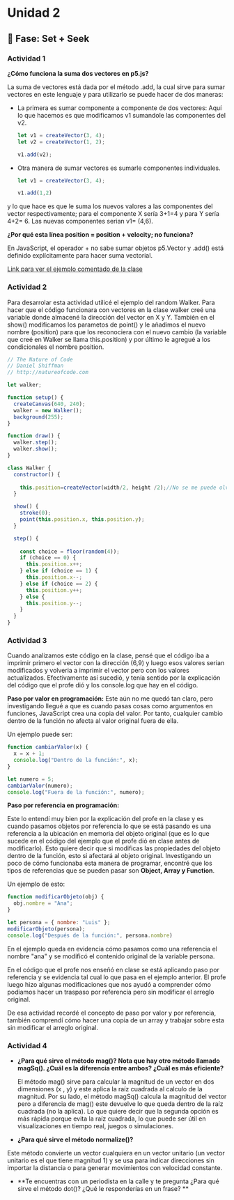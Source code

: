 # Unidad 2

## 🔎 Fase: Set + Seek

### Actividad 1

**¿Cómo funciona la suma dos vectores en p5.js?**

La suma de vectores está dada por el método .add, la cual sirve para sumar vectores en este lenguaje y para utilizarlo se puede hacer de dos maneras: 
- La primera es sumar componente a componente de dos vectores: Aquí lo que hacemos es que modificamos v1 sumandole las componentes del v2.
  
  ```js
  let v1 = createVector(3, 4);
  let v2 = createVector(1, 2);

  v1.add(v2);
  ```
- Otra manera de sumar vectores es sumarle componentes individuales. 

  ```js
  let v1 = createVector(3, 4);
  
  v1.add(1,2)
  ```
y lo que hace es que le suma los nuevos valores a las componentes del vector respectivamente; para el componente X sería 3+1=4 y para Y sería 4+2= 6. Las nuevas componentes serian v1= (4,6).

**¿Por qué esta línea position = position + velocity; no funciona?**

En JavaScript, el operador + no sabe sumar objetos p5.Vector y .add() está definido explícitamente para hacer suma vectorial.

[Link para ver el ejemplo comentado de la clase](https://editor.p5js.org/manuuuu15281/sketches/e307PnlQP)

### Actividad 2
Para desarrolar esta actividad utilicé el ejemplo del random Walker. Para hacer que el código funcionara con vectores en la clase walker creé una variable donde almacené la dirección del vector en X y Y. También  en el show() modificamos los parametos de point() y le añadimos el nuevo nombre (position) para que los reconociera con el nuevo cambio (la variable que creé en Walker se llama this.position) y por último le agregué a los condicionales el nombre position. 

```js
// The Nature of Code
// Daniel Shiffman
// http://natureofcode.com

let walker;

function setup() {
  createCanvas(640, 240);
  walker = new Walker();
  background(255);
}

function draw() {
  walker.step();
  walker.show();
}

class Walker {
  constructor() {
    
    this.position=createVector(width/2, height /2);//No se me puede olvidar el this e indica que es un miembro del objeto
  }

  show() {
    stroke(0);
    point(this.position.x, this.position.y);
  }

  step() {
  
    const choice = floor(random(4));
    if (choice == 0) {
      this.position.x++;
    } else if (choice == 1) {
      this.position.x--;
    } else if (choice == 2) {
      this.position.y++;
    } else {
      this.position.y--;
    }
  }
}

```
### Actividad 3

Cuando analizamos este código en la clase, pensé que el código iba a imprimir primero el vector con la dirección (6,9) y luego esos valores serian modificados y volveria a imprimir el vector pero con los valores actualizados. Efectivamente así sucedió, y tenía sentido por la explicación del código que el profe dió y los console.log que hay en el código. 

**Paso por valor en programación:**
Este aún no me quedó tan claro, pero investigando llegué a que es cuando pasas cosas como argumentos en funciones, JavaScript crea una copia del valor. Por tanto, cualquier cambio dentro de la función no afecta al valor original fuera de ella.

Un ejemplo puede ser: 

```js
function cambiarValor(x) {
  x = x + 1;
  console.log("Dentro de la función:", x);
}

let numero = 5;
cambiarValor(numero);
console.log("Fuera de la función:", numero);
```

**Paso por referencia en programación:**

Este lo entendí muy bien por la explicación del profe en la clase y es cuando pasamos objetos por referencia lo que se está pasando es una referencia a la ubicación en memoria del objeto original (que es lo que sucede en el código del ejemplo que el profe dió en clase antes de modificarlo). Esto quiere decir que si modificas las propiedades del objeto dentro de la función, esto si afectará al objeto original. Investigando un poco de cómo funcionaba esta manera de programar, encontré que los tipos de referencias que se pueden pasar son **Object, Array y Function**. 

Un ejemplo de esto: 
```js
function modificarObjeto(obj) {
  obj.nombre = "Ana";
}

let persona = { nombre: "Luis" };
modificarObjeto(persona);
console.log("Después de la función:", persona.nombre)
```
En el ejemplo queda en evidencia cómo pasamos como una referencia el nombre "ana" y se modificó el contenido original de la variable persona. 

En el código que el profe nos enseñó en clase se está aplicando paso por referencia y se evidencia tal cual lo que pasa en el ejemplo anterior. El profe luego hizo algunas modificaciones que nos ayudó a comprender cómo podiamos hacer un traspaso por referencia pero sin modificar el arreglo original. 

De esa actividad recordé el concepto de paso por valor y por referencia, también comprendí cómo hacer una copia de un array y trabajar sobre esta sin modificar el arreglo original. 

### Actividad 4

- **¿Para qué sirve el método mag()? Nota que hay otro método llamado magSq(). ¿Cuál es la diferencia entre ambos? ¿Cuál es más eficiente?**

  El método mag() sirve para calcular la magnitud de un vector en dos dimensiones (x , y) y este aplica la raíz cuadrada al calculo de la magnitud. Por su lado, el método magSq() calcula la magnitud del vector pero a diferencia de mag()  este devuelve lo que queda dentro de la raíz cuadrada (no la aplica). Lo que quiere decir que la segunda opción es más rápida porque evita la raíz cuadrada, lo que puede ser útil en visualizaciones en tiempo real, juegos o simulaciones.

- **¿Para qué sirve el método normalize()?**

Este método convierte un vector cualquiera en un vector unitario (un vector unitario es el que tiene magnitud 1) y se usa para indicar direcciones sin importar la distancia o para generar movimientos con velocidad constante. 

- **Te encuentras con un periodista en la calle y te pregunta ¿Para qué sirve el método dot()? ¿Qué le responderías en un frase? **
  







